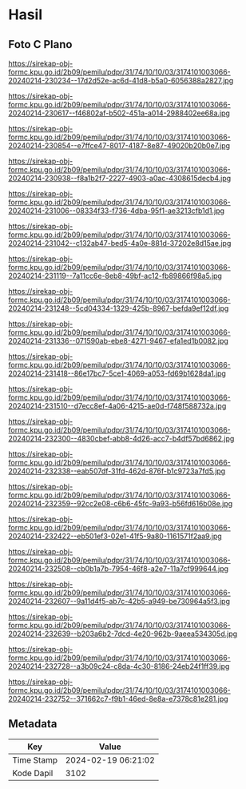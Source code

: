 # Hasil

## Foto C Plano

https://sirekap-obj-formc.kpu.go.id/2b09/pemilu/pdpr/31/74/10/10/03/3174101003066-20240214-230234--17d2d52e-ac6d-41d8-b5a0-6056388a2827.jpg

https://sirekap-obj-formc.kpu.go.id/2b09/pemilu/pdpr/31/74/10/10/03/3174101003066-20240214-230617--f46802af-b502-451a-a014-2988402ee68a.jpg

https://sirekap-obj-formc.kpu.go.id/2b09/pemilu/pdpr/31/74/10/10/03/3174101003066-20240214-230854--e7ffce47-8017-4187-8e87-49020b20b0e7.jpg

https://sirekap-obj-formc.kpu.go.id/2b09/pemilu/pdpr/31/74/10/10/03/3174101003066-20240214-230938--f8a1b2f7-2227-4903-a0ac-4308615decb4.jpg

https://sirekap-obj-formc.kpu.go.id/2b09/pemilu/pdpr/31/74/10/10/03/3174101003066-20240214-231006--08334f33-f736-4dba-95f1-ae3213cfb1d1.jpg

https://sirekap-obj-formc.kpu.go.id/2b09/pemilu/pdpr/31/74/10/10/03/3174101003066-20240214-231042--c132ab47-bed5-4a0e-881d-37202e8d15ae.jpg

https://sirekap-obj-formc.kpu.go.id/2b09/pemilu/pdpr/31/74/10/10/03/3174101003066-20240214-231119--7a11cc6e-8eb8-49bf-ac12-fb89866f98a5.jpg

https://sirekap-obj-formc.kpu.go.id/2b09/pemilu/pdpr/31/74/10/10/03/3174101003066-20240214-231248--5cd04334-1329-425b-8967-befda9ef12df.jpg

https://sirekap-obj-formc.kpu.go.id/2b09/pemilu/pdpr/31/74/10/10/03/3174101003066-20240214-231336--071590ab-ebe8-4271-9467-efa1ed1b0082.jpg

https://sirekap-obj-formc.kpu.go.id/2b09/pemilu/pdpr/31/74/10/10/03/3174101003066-20240214-231418--86e17bc7-5ce1-4069-a053-fd69b1628da1.jpg

https://sirekap-obj-formc.kpu.go.id/2b09/pemilu/pdpr/31/74/10/10/03/3174101003066-20240214-231510--d7ecc8ef-4a06-4215-ae0d-f748f588732a.jpg

https://sirekap-obj-formc.kpu.go.id/2b09/pemilu/pdpr/31/74/10/10/03/3174101003066-20240214-232300--4830cbef-abb8-4d26-acc7-b4df57bd6862.jpg

https://sirekap-obj-formc.kpu.go.id/2b09/pemilu/pdpr/31/74/10/10/03/3174101003066-20240214-232338--eab507df-31fd-462d-876f-b1c9723a7fd5.jpg

https://sirekap-obj-formc.kpu.go.id/2b09/pemilu/pdpr/31/74/10/10/03/3174101003066-20240214-232359--92cc2e08-c6b6-45fc-9a93-b56fd616b08e.jpg

https://sirekap-obj-formc.kpu.go.id/2b09/pemilu/pdpr/31/74/10/10/03/3174101003066-20240214-232422--eb501ef3-02e1-41f5-9a80-1161571f2aa9.jpg

https://sirekap-obj-formc.kpu.go.id/2b09/pemilu/pdpr/31/74/10/10/03/3174101003066-20240214-232508--cb0b1a7b-7954-46f8-a2e7-11a7cf999644.jpg

https://sirekap-obj-formc.kpu.go.id/2b09/pemilu/pdpr/31/74/10/10/03/3174101003066-20240214-232607--9a11d4f5-ab7c-42b5-a949-be730964a5f3.jpg

https://sirekap-obj-formc.kpu.go.id/2b09/pemilu/pdpr/31/74/10/10/03/3174101003066-20240214-232639--b203a6b2-7dcd-4e20-962b-9aeea534305d.jpg

https://sirekap-obj-formc.kpu.go.id/2b09/pemilu/pdpr/31/74/10/10/03/3174101003066-20240214-232728--a3b09c24-c8da-4c30-8186-24eb24f1ff39.jpg

https://sirekap-obj-formc.kpu.go.id/2b09/pemilu/pdpr/31/74/10/10/03/3174101003066-20240214-232752--371662c7-f9b1-46ed-8e8a-e7378c81e281.jpg


## Metadata

| Key        | Value               |
| ---------- | ------------------- |
| Time Stamp | 2024-02-19 06:21:02 |
| Kode Dapil | 3102                |




